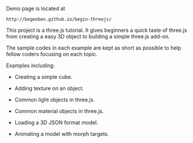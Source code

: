Demo page is located at

	http://begeeben.github.io/begin-threejs/

This project is a three.js tutorial. It gives beginners a quick taste of three.js from creating a easy 3D object to building a simple three.js add-on. 

The sample codes in each example are kept as short as possible to help fellow coders focusing on each topic.

Examples including:

* Creating a simple cube.

* Adding texture on an object.

* Common light objects in three.js.

* Common material objects in three.js.

* Loading a 3D JSON format model.

* Animating a model with morph targets.